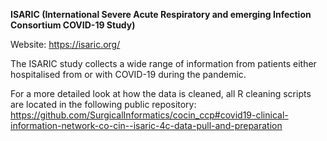 **ISARIC (International Severe Acute Respiratory and emerging Infection Consortium COVID-19 Study)**

Website: https://isaric.org/

The ISARIC study collects a wide range of information from patients either hospitalised from or with COVID-19 during the pandemic.

For a more detailed look at how the data is cleaned, all R cleaning scripts are located in the following public repository:
https://github.com/SurgicalInformatics/cocin_ccp#covid19-clinical-information-network-co-cin--isaric-4c-data-pull-and-preparation

